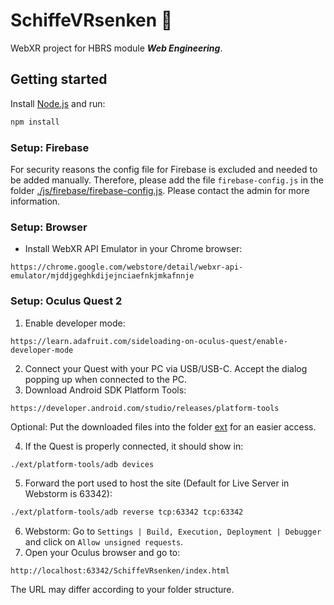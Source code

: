 # SchiffeVRsenken 🚤

WebXR project for HBRS module **_Web Engineering_**.

## Getting started

Install [Node.js](https://nodejs.org/en/download/) and run:

```bash
npm install
```

### Setup: Firebase

For security reasons the config file for Firebase is excluded and needed to be added manually. Therefore, please add the
file `firebase-config.js` in the folder [./js/firebase/firebase-config.js](./js/firebase). Please
contact the admin for more information.

### Setup: Browser

- Install WebXR API Emulator in your Chrome browser:

```
https://chrome.google.com/webstore/detail/webxr-api-emulator/mjddjgeghkdijejnciaefnkjmkafnnje
```

### Setup: Oculus Quest 2

1. Enable developer mode:

```
https://learn.adafruit.com/sideloading-on-oculus-quest/enable-developer-mode
```

2. Connect your Quest with your PC via USB/USB-C. Accept the dialog popping up when connected to the PC.
3. Download Android SDK Platform Tools:

```
https://developer.android.com/studio/releases/platform-tools
```

Optional: Put the downloaded files into the folder [ext](./ext) for an easier access.

4. If the Quest is properly connected, it should show in:

```bash
./ext/platform-tools/adb devices
```

5. Forward the port used to host the site (Default for Live Server in Webstorm is 63342):

```bash
./ext/platform-tools/adb reverse tcp:63342 tcp:63342
```

6. Webstorm: Go to ```Settings | Build, Execution, Deployment | Debugger``` and click on ```Allow unsigned requests```.
7. Open your Oculus browser and go to:

```
http://localhost:63342/SchiffeVRsenken/index.html
```

The URL may differ according to your folder structure.

